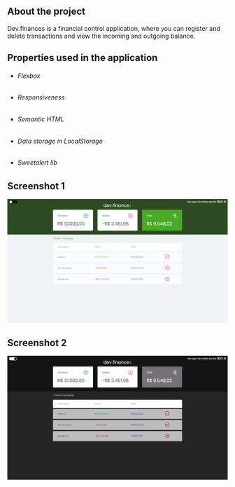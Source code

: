 <h2>About the project</h2>

Dev.finances is a financial control application, where you can register and delete transactions and view the incoming and outgoing balance.

## Properties used in the application

- ###### Flexbox

- ###### Responsiveness

- ###### Semantic HTML

- <h6>Data storage in LocalStorage</h6>

- <h6>Sweetalert lib</h6>

  

<h2>Screenshot 1</h2>

<div align="center">
    <img src="./README-images/screenshot-1.png" />
</div>

<h2>Screenshot 2</h2>

<div align="center">
    <img src="./README-images/screenshot-2.png" />
</div>

